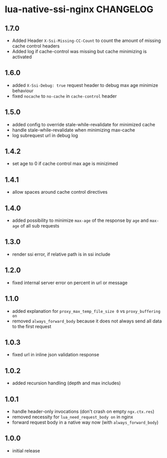 # lua-native-ssi-nginx CHANGELOG

## 1.7.0

* Added Header `X-Ssi-Missing-CC-Count` to count the amount of missing cache control headers
* Added log if cache-control was missing but cache minimizing is activated

## 1.6.0

- added `X-Ssi-Debug: true` request header to debug max age minimize behaviour
- fixed `nocache` to `no-cache` in `cache-control` header

## 1.5.0

- added config to override stale-while-revalidate for minimized cache
- handle stale-while-revalidate when minimizing max-cache
- log subrequest url in debug log

## 1.4.2

- set age to 0 if cache control max age is minizimed

## 1.4.1

- allow spaces around cache control directives

## 1.4.0

- added possibility to minimize `max-age` of the response by `age` and `max-age` of all sub requests

## 1.3.0

- render ssi error, if relative path is in ssi include

## 1.2.0

- fixed internal server error on percent in url or message

## 1.1.0

- added explanation for `proxy_max_temp_file_size 0` vs `proxy_buffering on`
- removed `always_forward_body` because it does not always send all data to the first request

## 1.0.3

- fixed url in inline json validation response

## 1.0.2

- added recursion handling (depth and max includes)

## 1.0.1

- handle header-only invocations (don't crash on empty `ngx.ctx.res`)
- removed necessity for `lua_need_request_body on` in nginx
- forward request body in a native way now (with `always_forward_body`)

## 1.0.0

- initial release
